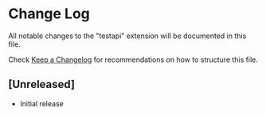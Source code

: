 # Change Log

All notable changes to the "testapi" extension will be documented in this file.

Check [Keep a Changelog](http://keepachangelog.com/) for recommendations on how to structure this file.

## [Unreleased]

- Initial release